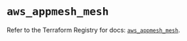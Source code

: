 # `aws_appmesh_mesh`

Refer to the Terraform Registry for docs: [`aws_appmesh_mesh`](https://registry.terraform.io/providers/hashicorp/aws/5.78.0/docs/resources/appmesh_mesh).
